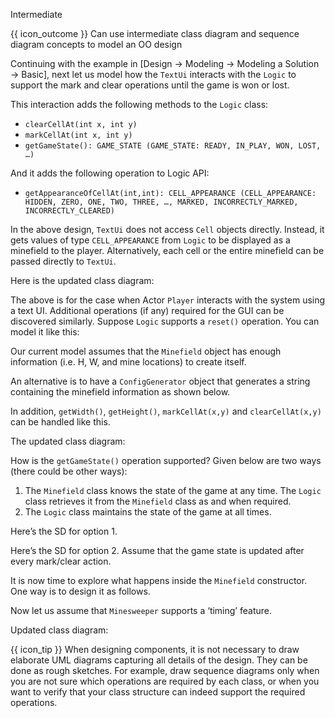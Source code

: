 <span id="title">Intermediate</span>

<span id="prereqs"><panel src="../../../modeling/modelingBehaviors/sequenceDiagramsIntermediate/unit-inElsewhere-asFlat.md" boilerplate header="%%{{ icon_prereq }} Design → Modeling → Modeling Behaviors → Sequence Diagrams → Intermediate%%" popup-url="{{ baseUrl }}/modeling/modelingBehaviors/sequenceDiagramsIntermediate" />
<panel src="../../../modeling/modelingStructures/classDiagramsIntermediate/unit-inElsewhere-asFlat.md" boilerplate header="%%{{ icon_prereq }} Design → Modeling → Modeling Structures → Class Diagrams → Intermediate%%" popup-url="{{ baseUrl }}/modeling/modelingStructures/classDiagramsIntermediate" /></span>

<span id="outcomes">{{ icon_outcome }} Can use intermediate class diagram and sequence diagram concepts to model an OO design</span>

<div id="body">

Continuing with the example in [<trigger trigger="click" for="modal:conceptualingIntermediate-basic">Design → Modeling → Modeling a Solution → Basic</trigger>], next let us model how the `TextUi` interacts with the `Logic` to support the mark and clear operations until the game is won or lost.

<modal large header="" id="modal:conceptualingIntermediate-basic">
  <include src="../basic/unit-inElsewhere-asFlat.md" boilerplate/>
</modal>

<box>

<pic src="{{baseUrl}}/modeling/modelingASolution/intermediate/images/playerTextLogicRef.png" height="250" />
<p/>

<pic src="{{baseUrl}}/modeling/modelingASolution/intermediate/images/textLogicSd.png" height="210" />

</box>

This interaction adds the following methods to the `Logic` class:

* `clearCellAt(int x, int y)`
* `markCellAt(int x, int y)`
* `getGameState(): GAME_STATE (GAME_STATE: READY, IN_PLAY, WON, LOST, …)`

And it adds the following operation to Logic API:

* `getAppearanceOfCellAt(int,int): CELL_APPEARANCE (CELL_APPEARANCE: HIDDEN, ZERO, ONE, TWO, THREE, …, MARKED, INCORRECTLY_MARKED, INCORRECTLY_CLEARED)`

In the above design, `TextUi` does not access `Cell` objects directly. Instead, it gets values of type `CELL_APPEARANCE` from `Logic` to be displayed as a minefield to the player. Alternatively, each cell or the entire minefield can be passed directly to `TextUi`.

Here is the updated class diagram:

<box>

<pic src="{{baseUrl}}/modeling/modelingASolution/intermediate/images/textLogicMinefieldCell.png" height="200" />

</box>

The above is for the case when Actor `Player` interacts with the system using a text UI. Additional operations (if any) required for the GUI can be discovered similarly.
Suppose `Logic` supports a `reset()` operation. You can model it like this:


<box>

<pic src="{{baseUrl}}/modeling/modelingASolution/intermediate/images/logicMinefieldReset.png" height="100" />

</box>

Our current model assumes that the `Minefield` object has enough information (i.e. H, W, and mine locations) to create itself.

<box>

<pic src="{{baseUrl}}/modeling/modelingASolution/intermediate/images/logicMinefieldNewGame.png" height="85" />
<p/>

</box>

An alternative is to have a `ConfigGenerator` object that generates a string containing the minefield information as shown below.

<box>

<pic src="{{baseUrl}}/modeling/modelingASolution/intermediate/images/logicConfigGenerator.png" height="170" />
<p/>

</box>

In addition, `getWidth()`, `getHeight()`, `markCellAt(x,y)` and `clearCellAt(x,y)` can be handled like this.

<box>

<pic src="{{baseUrl}}/modeling/modelingASolution/intermediate/images/logicMinefieldFunctions.png" height="180" />

</box>

The updated class diagram:

<box>

<pic src="{{baseUrl}}/modeling/modelingASolution/intermediate/images/textLogicMinefieldCellConfigGenerator.png" height="250" />

</box>

How is the `getGameState()` operation supported? Given below are two ways (there could be other ways):

1. The `Minefield` class knows the state of the game at any time. The `Logic` class retrieves it from the `Minefield` class as and when required.
2. The `Logic` class maintains the state of the game at all times.

Here’s the SD for option 1.

<box>

<pic src="{{baseUrl}}/modeling/modelingASolution/intermediate/images/logicMinefieldGetGameState.png" height="180" />

</box>

Here’s the SD for option 2. Assume that the game state is updated after every mark/clear action.

<box>

<pic src="{{baseUrl}}/modeling/modelingASolution/intermediate/images/logicMinefieldUpdateState.png" height="250" />

</box>

It is now time to explore what happens inside the `Minefield` constructor. One way is to design it as follows.

<box>

<pic src="{{baseUrl}}/modeling/modelingASolution/intermediate/images/minefieldCellAlt.png" height="200" />

</box>

Now let us assume that `Minesweeper` supports a ‘timing’ feature.


<box>

<pic src="{{baseUrl}}/modeling/modelingASolution/intermediate/images/logicTimerOpt.png" height="130" />

</box>

Updated class diagram:

<box>

<pic src="{{baseUrl}}/modeling/modelingASolution/intermediate/images/fullClassDiagram.png" height="250" />

</box>

<box>

{{ icon_tip }} When designing components, it is not necessary to draw elaborate UML diagrams capturing all details of the design. They can be done as rough sketches. For example, draw sequence diagrams only when you are not sure which operations are required by each class, or when you want to verify that your class structure can indeed support the required operations.

</box>

</div>

<div id="extras">
</div>
